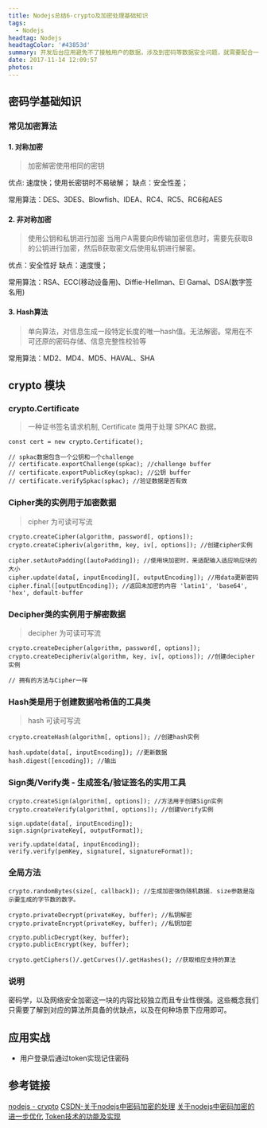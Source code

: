 ```yaml
---
title: Nodejs总结6-crypto及加密处理基础知识
tags:
  - Nodejs
headtag: Nodejs
headtagColor: '#43853d'
summary: 开发后台应用避免不了接触用户的数据，涉及到密码等数据安全问题，就需要配合一系列的安全策略来进行开发。这一篇简单介绍加密解密的基础知识。
date: 2017-11-14 12:09:57
photos:
---
```



## 密码学基础知识

### 常见加密算法

#### 1. 对称加密

> 加密解密使用相同的密钥

优点: 速度快；使用长密钥时不易破解；
缺点：安全性差；

常用算法：DES、3DES、Blowfish、IDEA、RC4、RC5、RC6和AES

#### 2. 非对称加密

> 使用公钥和私钥进行加密
> 当用户A需要向B传输加密信息时，需要先获取B的公钥进行加密，然后B获取密文后使用私钥进行解密。

优点：安全性好
缺点：速度慢；

常用算法：RSA、ECC(移动设备用)、Diffie-Hellman、El Gamal、DSA(数字签名用)

#### 3. Hash算法

> 单向算法，对信息生成一段特定长度的唯一hash值。无法解密。常用在不可还原的密码存储、信息完整性校验等

常用算法：MD2、MD4、MD5、HAVAL、SHA


## crypto 模块

### crypto.Certificate

> 一种证书签名请求机制, Certificate 类用于处理 SPKAC 数据。

```
const cert = new crypto.Certificate();

// spkac数据包含一个公钥和一个challenge
// certificate.exportChallenge(spkac); //challenge buffer
// certificate.exportPublicKey(spkac); //公钥 buffer
// certificate.verifySpkac(spkac); //验证数据是否有效
```

### Cipher类的实例用于加密数据

> cipher 为可读可写流

```
crypto.createCipher(algorithm, password[, options]); 
crypto.createCipheriv(algorithm, key, iv[, options]); //创建cipher实例

cipher.setAutoPadding([autoPadding]); //使用块加密时，来适配输入适应响应块的大小
cipher.update(data[, inputEncoding][, outputEncoding]); //用data更新密码
cipher.final([outputEncoding]); //返回未加密的内容 'latin1', 'base64', 'hex', default-buffer
```

### Decipher类的实例用于解密数据

> decipher 为可读可写流

```
crypto.createDecipher(algorithm, password[, options]);
crypto.createDecipheriv(algorithm, key, iv[, options]); //创建decipher实例

// 拥有的方法与Cipher一样
```

### Hash类是用于创建数据哈希值的工具类

> hash 可读可写流

```
crypto.createHash(algorithm[, options]); //创建hash实例

hash.update(data[, inputEncoding]); //更新数据
hash.digest([encoding]); //输出
```

### Sign类/Verify类 - 生成签名/验证签名的实用工具

```
crypto.createSign(algorithm[, options]); //方法用于创建Sign实例
crypto.createVerify(algorithm[, options]); //创建Verify实例

sign.update(data[, inputEncoding]);
sign.sign(privateKey[, outputFormat]);

verify.update(data[, inputEncoding]);
verify.verify(pemKey, signature[, signatureFormat]);
```

### 全局方法

```
crypto.randomBytes(size[, callback]); //生成加密强伪随机数据. size参数是指示要生成的字节数的数字。

crypto.privateDecrypt(privateKey, buffer); //私钥解密
crypto.privateEncrypt(privateKey, buffer); //私钥加密

crypto.publicDecrypt(key, buffer);
crypto.publicEncrypt(key, buffer);

crypto.getCiphers()/.getCurves()/.getHashes(); //获取相应支持的算法
```

### 说明

密码学，以及网络安全加密这一块的内容比较独立而且专业性很强。这些概念我们只需要了解到对应的算法所具备的优缺点，以及在何种场景下应用即可。

## 应用实战

* 用户登录后通过token实现记住密码

## 参考链接

[nodejs - crypto](http://nodejs.cn/api/crypto.html)
[CSDN-关于nodejs中密码加密的处理](http://blog.csdn.net/kuangshp128/article/details/75162973)
[关于nodejs中密码加密的进一步优化](https://github.com/kuangshp/node-password)
[Token技术的功能及实现](http://blog.csdn.net/qq_37644380/article/details/74502821)
